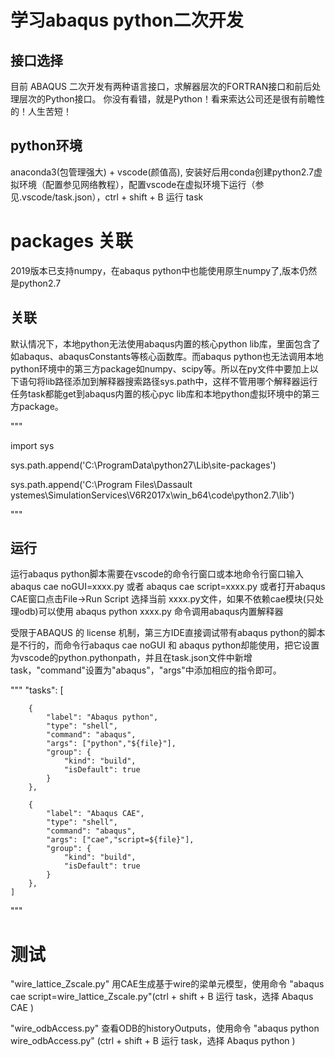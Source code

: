 # 学习abaqus python二次开发
## 接口选择
目前 ABAQUS 二次开发有两种语言接口，求解器层次的FORTRAN接口和前后处理层次的Python接口。 你没有看错，就是Python！看来索达公司还是很有前瞻性的！人生苦短！


## python环境
anaconda3(包管理强大) + vscode(颜值高), 安装好后用conda创建python2.7虚拟环境（配置参见网络教程），配置vscode在虚拟环境下运行（参见.vscode/task.json），ctrl + shift + B 运行 task

# packages 关联
2019版本已支持numpy，在abaqus python中也能使用原生numpy了,版本仍然是python2.7

## 关联
默认情况下，本地python无法使用abaqus内置的核心python lib库，里面包含了如abaqus、abaqusConstants等核心函数库。而abaqus python也无法调用本地python环境中的第三方package如numpy、scipy等。所以在py文件中要加上以下语句将lib路径添加到解释器搜索路径sys.path中，这样不管用哪个解释器运行任务task都能get到abaqus内置的核心pyc lib库和本地python虚拟环境中的第三方package。


"""

import sys

sys.path.append('C:\ProgramData\python27\Lib\site-packages')

sys.path.append('C:\Program Files\Dassault ystemes\SimulationServices\V6R2017x\win_b64\code\python2.7\lib')

"""


## 运行
运行abaqus python脚本需要在vscode的命令行窗口或本地命令行窗口输入 abaqus cae noGUI=xxxx.py 或者 abaqus cae script=xxxx.py 或者打开abaqus CAE窗口点击File->Run Script 选择当前 xxxx.py文件，如果不依赖cae模块(只处理odb)可以使用 abaqus python xxxx.py 命令调用abaqus内置解释器


受限于ABAQUS 的 license 机制，第三方IDE直接调试带有abaqus python的脚本是不行的，而命令行abaqus cae noGUI 和 abaqus python却能使用，把它设置为vscode的python.pythonpath，并且在task.json文件中新增task，"command"设置为"abaqus"，"args"中添加相应的指令即可。

"""
"tasks": 
   [ 
   
        {
            "label": "Abaqus python",
            "type": "shell",
            "command": "abaqus",
            "args": ["python","${file}"], 
            "group": {
                "kind": "build",  
                "isDefault": true  
            }
        },

        {
            "label": "Abaqus CAE",
            "type": "shell",
            "command": "abaqus",
            "args": ["cae","script=${file}"],
            "group": {
                "kind": "build",
                "isDefault": true  
            }
        },
    ]
    
"""


# 测试

"wire_lattice_Zscale.py" 用CAE生成基于wire的梁单元模型，使用命令 "abaqus cae script=wire_lattice_Zscale.py"(ctrl + shift + B 运行 task，选择 Abaqus CAE )

"wire_odbAccess.py" 查看ODB的historyOutputs，使用命令 "abaqus python wire_odbAccess.py" (ctrl + shift + B 运行 task，选择 Abaqus python )

